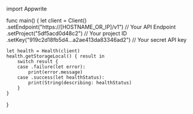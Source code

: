import Appwrite

func main() {
    let client = Client()
      .setEndpoint("https://[HOSTNAME_OR_IP]/v1") // Your API Endpoint
      .setProject("5df5acd0d48c2") // Your project ID
      .setKey("919c2d18fb5d4...a2ae413da83346ad2") // Your secret API key

    let health = Health(client)
    health.getStorageLocal() { result in
        switch result {
        case .failure(let error):
            print(error.message)
        case .success(let healthStatus):
            print(String(describing: healthStatus)
        }
    }
}
